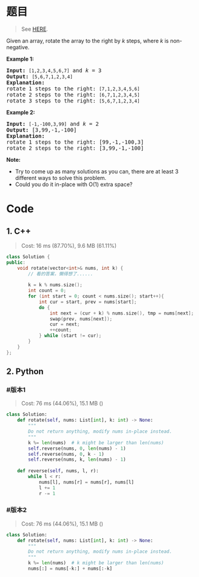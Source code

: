 # 题目

> See [HERE](https://leetcode.com/problems/rotate-array/).

<div><p>Given an array, rotate the array to the right by <em>k</em> steps, where&nbsp;<em>k</em>&nbsp;is non-negative.</p>

<p><strong>Example 1:</strong></p>

<pre><strong>Input:</strong> <code>[1,2,3,4,5,6,7]</code> and <em>k</em> = 3
<strong>Output:</strong> <code>[5,6,7,1,2,3,4]</code>
<strong>Explanation:</strong>
rotate 1 steps to the right: <code>[7,1,2,3,4,5,6]</code>
rotate 2 steps to the right: <code>[6,7,1,2,3,4,5]
</code>rotate 3 steps to the right: <code>[5,6,7,1,2,3,4]</code>
</pre>

<p><strong>Example 2:</strong></p>

<pre><strong>Input:</strong> <code>[-1,-100,3,99]</code> and <em>k</em> = 2
<strong>Output:</strong> [3,99,-1,-100]
<strong>Explanation:</strong> 
rotate 1 steps to the right: [99,-1,-100,3]
rotate 2 steps to the right: [3,99,-1,-100]
</pre>

<p><strong>Note:</strong></p>

<ul>
	<li>Try to come up as many solutions as you can, there are at least 3 different ways to solve this problem.</li>
	<li>Could you do it in-place with O(1) extra space?</li>
</ul></div>

# Code

## 1. C++

> Cost: 16 ms (87.70%), 9.6 MB (61.11%)

```cpp
class Solution {
public:
    void rotate(vector<int>& nums, int k) {
        // 看的答案，懒得想了......
        
        k = k % nums.size();
        int count = 0;
        for (int start = 0; count < nums.size(); start++){
            int cur = start, prev = nums[start];
            do {
                int next = (cur + k) % nums.size(), tmp = nums[next];
                swap(prev, nums[next]);
                cur = next;
                ++count;
            } while (start != cur);
        }
    }
};
```

## 2. Python

### #版本1

> Cost: 76 ms (44.06%), 15.1 MB ()

```python
class Solution:
    def rotate(self, nums: List[int], k: int) -> None:
        """
        Do not return anything, modify nums in-place instead.
        """
        k %= len(nums)  # k might be larger than len(nums)
        self.reverse(nums, 0, len(nums) - 1)
        self.reverse(nums, 0, k - 1)
        self.reverse(nums, k, len(nums) - 1)
        
    def reverse(self, nums, l, r):
        while l < r:
            nums[l], nums[r] = nums[r], nums[l]
            l += 1
            r -= 1
```

### #版本2

> Cost: 76 ms (44.06%), 15.1 MB ()

```python
class Solution:
    def rotate(self, nums: List[int], k: int) -> None:
        """
        Do not return anything, modify nums in-place instead.
        """
        k %= len(nums)  # k might be larger than len(nums)
        nums[:] = nums[-k:] + nums[:-k]
```
